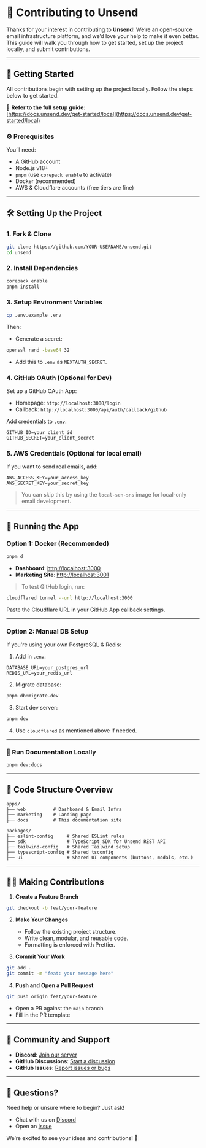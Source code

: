 # 🤝 Contributing to Unsend

Thanks for your interest in contributing to **Unsend**! We’re an open-source email infrastructure platform, and we’d love your help to make it even better. This guide will walk you through how to get started, set up the project locally, and submit contributions.

---

## 🧰 Getting Started

All contributions begin with setting up the project locally. Follow the steps below to get started.

📖 **Refer to the full setup guide:**  
[https://docs.unsend.dev/get-started/local](https://docs.unsend.dev/get-started/local)

### ⚙️ Prerequisites

You’ll need:

- A GitHub account
- Node.js v18+
- `pnpm` (use `corepack enable` to activate)
- Docker (recommended)
- AWS & Cloudflare accounts (free tiers are fine)

---

## 🛠 Setting Up the Project

### 1. Fork & Clone

```bash
git clone https://github.com/YOUR-USERNAME/unsend.git
cd unsend
```

### 2. Install Dependencies

```bash
corepack enable
pnpm install
```

### 3. Setup Environment Variables

```bash
cp .env.example .env
```

Then:

- Generate a secret:

```bash
openssl rand -base64 32
```

- Add this to `.env` as `NEXTAUTH_SECRET`.

### 4. GitHub OAuth (Optional for Dev)

Set up a GitHub OAuth App:  
- Homepage: `http://localhost:3000/login`  
- Callback: `http://localhost:3000/api/auth/callback/github`

Add credentials to `.env`:

```env
GITHUB_ID=your_client_id
GITHUB_SECRET=your_client_secret
```

### 5. AWS Credentials (Optional for local email)

If you want to send real emails, add:

```env
AWS_ACCESS_KEY=your_access_key
AWS_SECRET_KEY=your_secret_key
```

> You can skip this by using the `local-sen-sns` image for local-only email development.

---

## 🚀 Running the App

### Option 1: Docker (Recommended)

```bash
pnpm d
```

- **Dashboard**: [http://localhost:3000](http://localhost:3000)  
- **Marketing Site**: [http://localhost:3001](http://localhost:3001)

> To test GitHub login, run:

```bash
cloudflared tunnel --url http://localhost:3000
```

Paste the Cloudflare URL in your GitHub App callback settings.

---

### Option 2: Manual DB Setup

If you're using your own PostgreSQL & Redis:

1. Add in `.env`:

```env
DATABASE_URL=your_postgres_url
REDIS_URL=your_redis_url
```

2. Migrate database:

```bash
pnpm db:migrate-dev
```

3. Start dev server:

```bash
pnpm dev
```

4. Use `cloudflared` as mentioned above if needed.

---

### 📝 Run Documentation Locally

```bash
pnpm dev:docs
```

---

## 📂 Code Structure Overview

```
apps/
├── web          # Dashboard & Email Infra
├── marketing    # Landing page
├── docs         # This documentation site

packages/
├── eslint-config     # Shared ESLint rules
├── sdk               # TypeScript SDK for Unsend REST API
├── tailwind-config   # Shared Tailwind setup
├── typescript-config # Shared tsconfig
├── ui                # Shared UI components (buttons, modals, etc.)
```

---

## 🧑‍💻 Making Contributions

1. **Create a Feature Branch**

```bash
git checkout -b feat/your-feature
```

2. **Make Your Changes**
   - Follow the existing project structure.
   - Write clean, modular, and reusable code.
   - Formatting is enforced with Prettier.

3. **Commit Your Work**

```bash
git add .
git commit -m "feat: your message here"
```

4. **Push and Open a Pull Request**

```bash
git push origin feat/your-feature
```

- Open a PR against the `main` branch
- Fill in the PR template

---

## 💬 Community and Support

- **Discord**: [Join our server](https://discord.gg/BU8n8pJv8S)
- **GitHub Discussions**: [Start a discussion](https://github.com/unsend-dev/unsend/discussions)
- **GitHub Issues**: [Report issues or bugs](https://github.com/unsend-dev/unsend/issues)

---

## 🙋 Questions?

Need help or unsure where to begin? Just ask!

- Chat with us on [Discord](https://discord.gg/BU8n8pJv8S)
- Open an [Issue](https://github.com/unsend-dev/unsend/issues)

We’re excited to see your ideas and contributions! 💌
